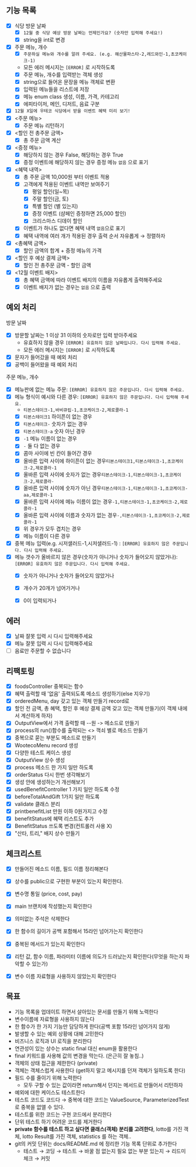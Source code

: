 ## 기능 목록

- [x]  식당 방문 날짜
    - [x]  `12월 중 식당 예상 방문 날짜는 언제인가요? (숫자만 입력해 주세요!)`
    - [x] string을 int로 변경
- [x]  주문 메뉴, 개수
    - [x]  `주문하실 메뉴와 개수를 알려 주세요. (e.g. 해산물파스타-2,레드와인-1,초코케이크-1)`
    - 모든 에러 메시지는 `[ERROR]` 로 시작하도록
    - [x] 주문 메뉴, 개수를 입력받는 객체 생성
    - [x] string으로 들어온 문장을 메뉴 객체로 변환
    - [x] 입력된 메뉴들을 리스트에 저장
    - [x] 메뉴 enum class 생성, 이름, 가격, 카테고리
    - [x] 에피타이저, 메인, 디저트, 음료 구분
- [x]  `12월 X일에 우테코 식당에서 받을 이벤트 혜택 미리 보기!`
- [x]  <주문 메뉴>
    - [x] 주문 메뉴 리턴하기
- [x] <할인 전 총주문 금액>
    - [x] 총 주문 금액 계산
- [x]  <증정 메뉴>
    - [x] 해당하지 않는 경우 False, 해당하는 경우 True 
    - [x] 증정 이벤트에 해당하지 않는 경우 증정 메뉴 `없음` 으로 표기
- [x]  <혜택 내역>
    - [x] 총 주문 금액 10,000원 부터 이벤트 적용 
    - [x]  고객에게 적용된 이벤트 내역만 보여주기
        - [x] 평일 할인(일~목) 
        - [x] 주말 할인(금, 토)
        - [x] 특별 할인 (별 있는지)
        - [x] 증정 이벤트 (샴페인 증정하면 25,000 할인)
        - [x] 크리스마스 디데이 할인
    - [x]  이벤트가 하나도 없다면 혜택 내역 `없음`으로 표기
    - [x]  혜택 내역에 여러 개가 적용된 경우 출력 순서 자유롭게 → 정렬하자
- [x]  <총혜택 금액>
    - [x] 할인 금액의 합계 + 증정 메뉴의 가격
- [x]  <할인 후 예상 결제 금액>
    - [x] 할인 전 총주문 금액 - 할인 금액
- [x]  <12월 이벤트 배지>
    - [x]  총 혜택 금액에 따라 이벤트 배지의 이름을 자유롭게 출력해주세요
    - [x]  이벤트 배지가 없는 경우는 `없음` 으로 출력

## 예외 처리

방문 날짜

- [x]  방문할 날짜는 1 이상 31 이하의 숫자로만 입력 받아주세요
    - 유효하지 않을 경우 `[ERROR] 유효하지 않은 날짜입니다. 다시 입력해 주세요.`
    - 모든 에러 메시지는 `[ERROR]` 로 시작하도록
- [x] 문자가 들어갔을 때 예외 처리
- [x] 공백이 들어왔을 때 예외 처리

주문 메뉴, 개수

- [x]  메뉴판에 없는 메뉴 주문: `[ERROR] 유효하지 않은 주문입니다. 다시 입력해 주세요.`
- [x]  메뉴 형식이 예시와 다른 경우: `[ERROR] 유효하지 않은 주문입니다. 다시 입력해 주세요.`
    - `티본스테이크-1,바비큐립-1,초코케이크-2,제로콜라-1`
    - [x] `티본스테이크1` 하이픈이 없는 경우
    - [x] `티본스테이크-` 숫자가 없는 경우
    - [x] `티본스테이크-a` 숫자 아닌 경우
    - [x] `-1` 메뉴 이름이 없는 경우
    - [x] `-` 둘 다 없는 경우
    - [x] 콤마 사이에 빈 칸이 들어간 경우
    - [x] 올바른 입력 사이에 하이픈이 없는 경우`티본스테이크1,티본스테이크-1,초코케이크-2,제로콜라-1`
    - [x] 올바른 입력 사이에 숫자가 없는 경우`티본스테이크-1,티본스테이크-1,초코케이크-2,제로콜라-`
    - [x] 올바른 입력 사이에 숫자가 아닌 경우`티본스테이크-1,티본스테이크-1,초코케이크-aa,제로콜라-1`
    - [x] 올바른 입력 사이에 메뉴 이름이 없는 경우`-1,티본스테이크-1,초코케이크-2,제로콜라-1`
    - [x] 올바른 입력 사이에 이름과 숫자가 없는 경우`-,티본스테이크-1,초코케이크-2,제로콜라-1`
    - [x] 위 경우가 모두 겹치는 경우
    - [x] 메뉴 이름이 다른 경우
- [x]  중복 메뉴 입력(e.g. 시저샐러드-1,시저샐러드-1) : `[ERROR] 유효하지 않은 주문입니다. 다시 입력해 주세요.`
- [x] 메뉴 갯수가 올바르지 않은 경우(숫자가 아니거나 숫자가 들어오지 않았거나): `[ERROR] 유효하지 않은 주문입니다. 다시 입력해 주세요.`
    - [x] 숫자가 아니거나 숫자가 들어오지 않았거나
    - [x] 개수가 20개가 넘어가거나 
    - [x] 0이 입력되거나


## 에러

- [x] 날짜 잘못 입력 시 다시 입력해주세요
- [x] 메뉴 잘못 입력 시 다시 입력해주세요
- [ ] 음료만 주문할 수 없습니다

## 리팩토링
- [x] foodsController 중복되는 함수
- [x] 혜택 출력할 때 '없음' 출력되도록 메소드 생성하기(else 지우기)
- [x] orderedMenu, day 갖고 있는 객체 만들기 record로
- [x] 할인 전 금액, 총 혜택, 할인 후 예상 결제 금액 갖고 있는 객체 만들기(이 객체 내에서 계산하게 하자)
- [x] OutputView에서 가격 출력할 때 --원 -> 메소드로 만들기
- [x] process의 run()함수를 출력되는 <> 꺽쇠 별로 메소드 만들기
- [x] 중복으로 묻는 부분도 메소드로 만들기
- [x] WootecoMenu record 생성
- [x] 다양한 테스트 케이스 생성
- [x] OutputView 상수 생성
- [x] process 메소드 한 가지 일만 하도록
- [x] orderStatus 다시 한번 생각해보기
- [x] 생성 안에 생성하는거 개선해보기
- [x] usedBenefitController 1 가지 일만 하도록 수정
- [x] beforeTotalAndGift 1가지 일만 하도록
- [x] validate 클래스 분리
- [x] printbenefitList 만원 이하 0원가지고 수정
- [x] benefitStatus에 혜택 리스트도 추가
- [x] BenefitStatus 쓰도록 변경(컨트롤러 사용 X)
- [X] "산타, 트리," 배지 상수 만들기 

## 체크리스트

- [x] 만들어진 메소드 이름, 필드 이름 정리해본다
- [x] 상수를 public으로 구현한 부분이 있는지 확인한다.
- [x] 변수명 통일 (price, cost, pay)
- [x]  main 브랜치에 작성했는지 확인한다
- [x]  의미없는 주석은 삭제한다
- [x]  한 함수의 길이가 공백 포함해서 15라인 넘어가는지 확인한다
- [x]  중복된 메서드가 있는지 확인한다
- [x]  리턴 값, 함수 이름, 파라미터 이름에 의도가 드러났는지 확인한다(무엇을 하는지 파악할 수 있는가)
- [x]  변수 이름 자료형을 사용하지 않았는지 확인한다


## 목표

- 기능 목록을 업데이트 하면서 살아있는 문서를 만들기 위해 노력한다
- 변수이름에 자료형을 사용하지 않는다
- 한 함수가 한 가지 기능만 담당하게 한다(공백 포함 15라인 넘어가지 않게)
- 발생할 수 있는 예외 상황에 대해 고민한다
- 비즈니스 로직과 UI 로직을 분리한다
- 연관성이 있는 상수는 static final 대신 enum을 활용한다
- final 키워드를 사용해 값의 변경을 막는다. (은근히 잘 놓침..)
- 객체의 상태 접근을 제한한다 (private)
- 객체는 객체스럽게 사용한다 (get하지 말고 메시지를 던져 객체가 일하도록 한다)
- 필드 수를 줄이기 위해 노력한다
    - 모두 구할 수 있는 값이라면 return해서 던지는 메서드로 만들어서 리턴하자
- 예외에 대한 케이스도 테스트한다
- 테스트 코드도 코드다 → 중복에 대한 코드는 ValueSource, ParameterizedTest로 중복을 없앨 수 있다.
- 테스트를 위한 코드는 구현 코드에서 분리한다
- 단위 테스트 하기 어려운 코드를 제거한다
- **private 함수를 테스트 하고 싶다면 클래스(객체) 분리를 고려한다**, lotto를 가진 객체, lotto Result를 가진 객체, statistics 를 하는 객체..
- git의 커밋 단위는 docs/README.md 에 정리한 기능 목록 단위로 추가한다
    - 테스트 → 코딩 → 테스트 → 바꿀 점 없는지 필요 없는 부분 있는지 → 리드미 체크 → 커밋